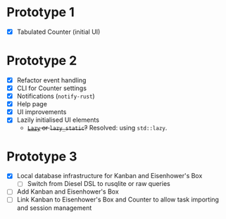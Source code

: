 # Prototype 1

- [x] Tabulated Counter (initial UI)

# Prototype 2

- [x] Refactor event handling
- [x] CLI for Counter settings
- [x] Notifications (`notify-rust`)
- [x] Help page
- [x] UI improvements
- [x] Lazily initialised UI elements
  - ~~[`Lazy`](https://github.com/rust-lang/rust/issues/74465) or `lazy_static`?~~
    Resolved: using `std::lazy`.

# Prototype 3

- [x] Local database infrastructure for Kanban and Eisenhower's Box
  - [ ] Switch from Diesel DSL to rusqlite or raw queries
- [ ] Add Kanban and Eisenhower's Box
- [ ] Link Kanban to Eisenhower's Box and Counter to allow task importing and session management
